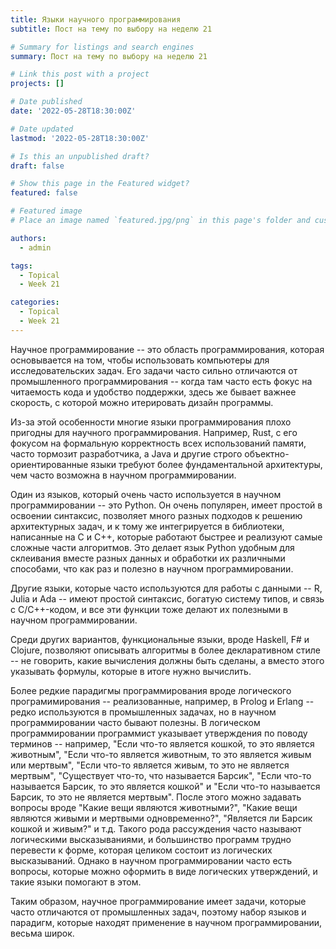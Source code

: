 ```yaml
---
title: Языки научного программирования
subtitle: Пост на тему по выбору на неделю 21

# Summary for listings and search engines
summary: Пост на тему по выбору на неделю 21

# Link this post with a project
projects: []

# Date published
date: '2022-05-28T18:30:00Z'

# Date updated
lastmod: '2022-05-28T18:30:00Z'

# Is this an unpublished draft?
draft: false

# Show this page in the Featured widget?
featured: false

# Featured image
# Place an image named `featured.jpg/png` in this page's folder and customize its options here.

authors:
  - admin

tags:
  - Topical
  - Week 21

categories:
  - Topical
  - Week 21
---
```


Научное программирование -- это область программирования, которая основывается на том, чтобы использовать компьютеры для исследовательских задач.
Его задачи часто сильно отличаются от промышленного программирования -- 
когда там часто есть фокус на читаемость кода и удобство поддержки, здесь же бывает важнее скорость, с которой можно итерировать дизайн программы.

Из-за этой особенности многие языки программирования плохо пригодны для научного программирования.
Например, Rust, с его фокусом на формальную корректность всех использований памяти, часто тормозит разработчика,
а Java и другие строго объектно-ориентированные языки требуют более фундаментальной архитектуры, чем часто возможна в научном программировании.

Один из языков, который очень часто используется в научном программировании -- это Python.
Он очень популярен, имеет простой в освоении синтаксис, позволяет много разных подходов к решению архитектурных задач,
и к тому же интегрируется в библиотеки, написанные на C и C++, которые работают быстрее и реализуют самые сложные части алгоритмов.
Это делает язык Python удобным для склеивания вместе разных данных и обработки их различными способами, что как раз и полезно в научном программировании.

Другие языки, которые часто используются для работы с данными -- R, Julia и Ada -- имеют простой синтаксис, богатую систему типов, и связь с C/C++-кодом,
и все эти функции тоже делают их полезными в научном программировании.

Среди других вариантов, функциональные языки, вроде Haskell, F# и Clojure, позволяют описывать алгоритмы в более декларативном стиле -- 
не говорить, какие вычисления должны быть сделаны, а вместо этого указывать формулы, которые в итоге нужно вычислить.

Более редкие парадигмы программирования вроде логического програмимирования -- реализованные, например, в Prolog и Erlang -- редко используются в промышленных задачах,
но в научном программировании часто бывают полезны.
В логическом программировании программист указывает утверждения по поводу терминов -- например, "Если что-то является кошкой, то это является животным",
"Если что-то является животным, то это является живым или мертвым", "Если что-то является живым, то это не является мертвым", "Существует что-то, что называется Барсик", "Если что-то называется Барсик, то это является кошкой" и "Если что-то называется Барсик, то это не является мертвым".
После этого можно задавать вопросы вроде "Какие вещи являются животными?", "Какие вещи являются живыми и мертвыми одновременно?", "Является ли Барсик кошкой и живым?" и т.д.
Такого рода рассуждения часто называют логическими высказываниями, и большинство программ трудно перевести к форме, которая целиком состоит из логических высказываний.
Однако в научном программировании часто есть вопросы, которые можно оформить в виде логических утверждений, и такие языки помогают в этом.

Таким образом, научное программирование имеет задачи, которые часто отличаются от промышленных задач, поэтому набор языков и парадигм, которые находят применение в научном программировании, весьма широк.
